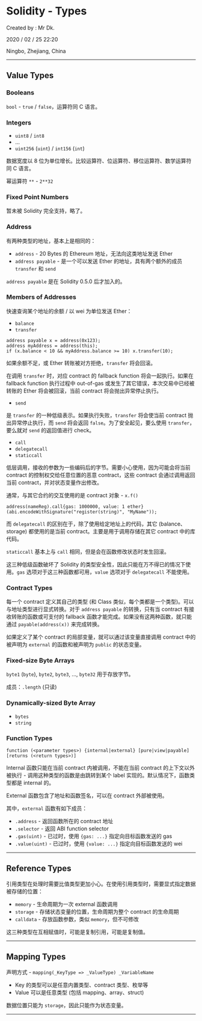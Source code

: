 # Solidity - Types

Created by : Mr Dk.

2020 / 02 / 25 22:20

Ningbo, Zhejiang, China

---

## Value Types

### Booleans

`bool` - `true` / `false`，运算符同 C 语言。

### Integers

- `uint8` / `int8`
- ...
- `uint256` (`uint`) / `int156` (`int`)

数据宽度以 8 位为单位增长。比较运算符、位运算符、移位运算符、数学运算符同 C 语言。

幂运算符 `**` - `2**32`

### Fixed Point Numbers

暂未被 Solidity 完全支持，略了。

### Address

有两种类型的地址，基本上是相同的：

- `address` - 20 Bytes 的 Ethereum 地址，无法向这类地址发送 Ether
- `address payable` - 是一个可以发送 Ether 的地址，具有两个额外的成员 `transfer` 和 `send`

`address payable` 是在 Solidity 0.5.0 后才加入的。

### Members of Addresses

快速查询某个地址的余额 / 以 wei 为单位发送 Ether：

- `balance`
- `transfer`

```solidity
address payable x = address(0x123);
address myAddress = address(this);
if (x.balance < 10 && myAddress.balance >= 10) x.transfer(10);
```

如果余额不足，或 Ether 转账被对方拒绝，`transfer` 将会回滚。

在调用 `transfer` 时，对应 contract 的 fallback function 将会一起执行。如果在 fallback function 执行过程中 out-of-gas 或发生了其它错误，本次交易中已经被转账的 Ether 将会被回滚，当前 contract 将会抛出异常停止执行。

- `send`

是 `transfer` 的一种低级表示。如果执行失败，`transfer` 将会使当前 contract 抛出异常停止执行，而 `send` 将会返回 `false`。为了安全起见，要么使用 `transfer`，要么就对 `send` 的返回值进行 check。

- `call`
- `delegatecall`
- `staticcall`

低层调用，接收的参数为一些编码后的字节。需要小心使用，因为可能会将当前 contract 的控制权交给任意位置的恶意 contract，这些 contract 会通过调用返回当前 contract，并对状态变量作出修改。

通常，与其它合约的交互使用的是 contract 对象 - `x.f()`

```solidity
address(nameReg).call{gas: 1000000, value: 1 ether}(abi.encodeWithSignature("register(string)", "MyName"));
```

而 `delegatecall` 的区别在于，除了使用给定地址上的代码，其它 (balance、storage) 都使用的是当前 contract。主要是用于调用存储在其它 contract 中的库代码。

`staticcall` 基本上与 `call` 相同，但是会在函数修改状态时发生回滚。

这三种低级函数破坏了 Solidity 的类型安全性，因此只能在万不得已的情况下使用。`gas` 选项对于这三种函数都可用，`value` 选项对于 `delegatecall` 不能使用。

### Contract Types

每一个 contract 定义其自己的类型 (和 Class 类似，每个类都是一个类型)。可以与地址类型进行显式转换。对于 `address payable` 的转换，只有当 contract 有接收转账的函数或可支付的 fallback 函数才能完成。如果没有这两种函数，就只能通过 `payable(address(x))` 来完成转换。

如果定义了某个 contract 的局部变量，就可以通过该变量直接调用 contract 中的被声明为 `external` 的函数和被声明为 `public` 的状态变量。

### Fixed-size Byte Arrays

`byte1` (`byte`), `byte2`, `byte3`, ..., `byte32` 用于存放字节。

成员：`.length` (只读)

### Dynamically-sized Byte Array

- `bytes`
- `string`

### Function Types

```solidity
function (<parameter types>) {internal|external} [pure|view|payable] [returns (<return types>)]
```

Internal 函数只能在当前 contract 内被调用，不能在当前 contract 的上下文以外被执行 - 调用这种类型的函数是由跳转到某个 label 实现的。默认情况下，函数类型都是 internal 的。

External 函数包含了地址和函数签名，可以在 contract 外部被使用。

其中，`external` 函数有如下成员：

- `.address` - 返回函数所在的 contract 地址
- `.selector` - 返回 ABI function selector
- `.gas(uint)` - 已过时，使用 `{gas: ...}` 指定向目标函数发送的 gas
- `.value(uint)` - 已过时，使用 `{value: ...}` 指定向目标函数发送的 wei

---

## Reference Types

引用类型在处理时需要比值类型更加小心。在使用引用类型时，需要显式指定数据被存储的位置：

- `memory` - 生命周期为一次 external 函数调用
- `storage` - 存储状态变量的位置，生命周期为整个 contract 的生命周期
- `calldata` - 存放函数参数，类似 `memory`，但不可修改

这三种类型在互相赋值时，可能是复制引用，可能是复制值。

---

## Mapping Types

声明方式 - `mapping(_KeyType => _ValueType) _VariableName`

- Key 的类型可以是任意内置类型、contract 类型、枚举等
- Value 可以是任意类型 (包括 mapping、array、struct)

数据位置只能为 `storage`，因此只能作为状态变量。

---
